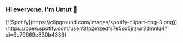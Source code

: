 ### Hi everyone, I'm Umut 👋
<links>
[![Spotify](https://clipground.com/images/spotify-clipart-png-3.png)](https://open.spotify.com/user/31p2mzedfs7e5so5jrzwr3dmnkj4?si=6c79669e830b4336)
</links>